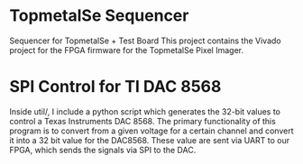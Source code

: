 # TopmetalSe Sequencer
Sequencer for TopmetalSe + Test Board
This project contains the Vivado project for the FPGA firmware for the TopmetalSe Pixel Imager.



# SPI Control for TI DAC 8568
Inside util/, I include a python script which generates the 32-bit values to control a Texas Instruments DAC 8568.
The primary functionality of this program is to convert from a given voltage for a certain channel and convert it into a 32 bit value for the DAC8568.
These value are sent via UART to our FPGA, which sends the signals via SPI to the DAC.
